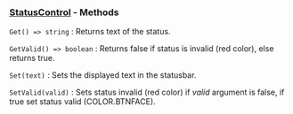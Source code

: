 ### [StatusControl](<../StatusControl.md>) - Methods
`Get() => string`
: Returns text of the status.

`GetValid() => boolean`
: Returns false if status is invalid (red color), else returns true.

`Set(text)`
: Sets the displayed text in the statusbar.

`SetValid(valid)`
: Sets status invalid (red color) if *valid* argument is false, if true set status valid (COLOR.BTNFACE).